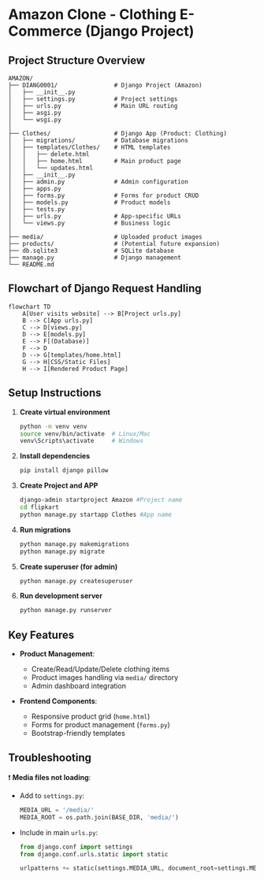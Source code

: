 # Amazon Clone - Clothing E-Commerce (Django Project)

## Project Structure Overview

```
AMAZON/
├── DIANG0001/                # Django Project (Amazon)
│   ├── __init__.py
│   ├── settings.py           # Project settings
│   ├── urls.py               # Main URL routing
│   ├── asgi.py
│   └── wsgi.py
│
├── Clothes/                  # Django App (Product: Clothing)
│   ├── migrations/           # Database migrations
│   ├── templates/Clothes/    # HTML templates
│   │   ├── delete.html
│   │   ├── home.html         # Main product page
│   │   └── updates.html
│   ├── __init__.py
│   ├── admin.py              # Admin configuration
│   ├── apps.py
│   ├── forms.py              # Forms for product CRUD
│   ├── models.py             # Product models
│   ├── tests.py
│   ├── urls.py               # App-specific URLs
│   └── views.py              # Business logic
│
├── media/                    # Uploaded product images
├── products/                 # (Potential future expansion)
├── db.sqlite3                # SQLite database
├── manage.py                 # Django management
└── README.md
```

## Flowchart of Django Request Handling

```mermaid
flowchart TD
    A[User visits website] --> B[Project urls.py]
    B --> C[App urls.py]
    C --> D[views.py]
    D --> E[models.py]
    E --> F[(Database)]
    F --> D
    D --> G[templates/home.html]
    G --> H[CSS/Static Files]
    H --> I[Rendered Product Page]
```

## Setup Instructions

1. **Create virtual environment**
   ```bash
   python -m venv venv
   source venv/bin/activate  # Linux/Mac
   venv\Scripts\activate     # Windows
   ```

2. **Install dependencies**
   ```bash
   pip install django pillow
   ```
   
2. **Create Project and APP**
   ```bash
   django-admin startproject Amazon #Project name
   cd flipkart
   python manage.py startapp Clothes #App name
   ```
   
3. **Run migrations**
   ```bash
   python manage.py makemigrations
   python manage.py migrate
   ```

4. **Create superuser (for admin)**
   ```bash
   python manage.py createsuperuser
   ```

5. **Run development server**
   ```bash
   python manage.py runserver
   ```

## Key Features

- **Product Management**:
  - Create/Read/Update/Delete clothing items
  - Product images handling via `media/` directory
  - Admin dashboard integration

- **Frontend Components**:
  - Responsive product grid (`home.html`)
  - Forms for product management (`forms.py`)
  - Bootstrap-friendly templates

## Troubleshooting

❗ **Media files not loading**:
- Add to `settings.py`:
  ```python
  MEDIA_URL = '/media/'
  MEDIA_ROOT = os.path.join(BASE_DIR, 'media/')
  ```
- Include in main `urls.py`:
  ```python
  from django.conf import settings
  from django.conf.urls.static import static
  
  urlpatterns += static(settings.MEDIA_URL, document_root=settings.MEDIA_ROOT)
  ```



